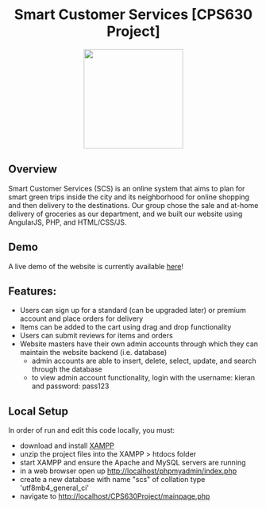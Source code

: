 <h1 align="center">Smart Customer Services [CPS630 Project]</h1>

<p align="center">
  <img src="https://alinacodes.vercel.app/static/media/scs.a9b4b9c670d20090b5db.png" height="200">
</p>

## Overview
Smart Customer Services (SCS) is an online system that aims to plan for smart green trips inside the city and its neighborhood for online shopping
and then delivery to the destinations. Our group chose the sale and at-home delivery of groceries as our department, and we built our website using AngularJS, PHP, and HTML/CSS/JS.

## Demo
A live demo of the website is currently available [here](http://smartcustomerservices.infinityfreeapp.com/#!/)!

## Features:
* Users can sign up for a standard (can be upgraded later) or premium account and place orders for delivery 
* Items can be added to the cart using drag and drop functionality
* Users can submit reviews for items and orders
* Website masters have their own admin accounts through which they can maintain the website backend (i.e. database)
  - admin accounts are able to insert, delete, select, update, and search through the database
  - to view admin account functionality, login with the username: kieran and password: pass123

## Local Setup
In order of run and edit this code locally, you must:
* download and install [XAMPP](https://www.apachefriends.org/download.html) 
* unzip the project files into the XAMPP > htdocs folder
* start XAMPP and ensure the Apache and MySQL servers are running
* in a web browser open up [http://localhost/phpmyadmin/index.php](http://localhost/phpmyadmin/index.php)
* create a new database with name "scs" of collation type 'utf8mb4_general_ci'
* navigate to [http://localhost/CPS630Project/mainpage.php](http://localhost/CPS630Project/mainpage.php)
